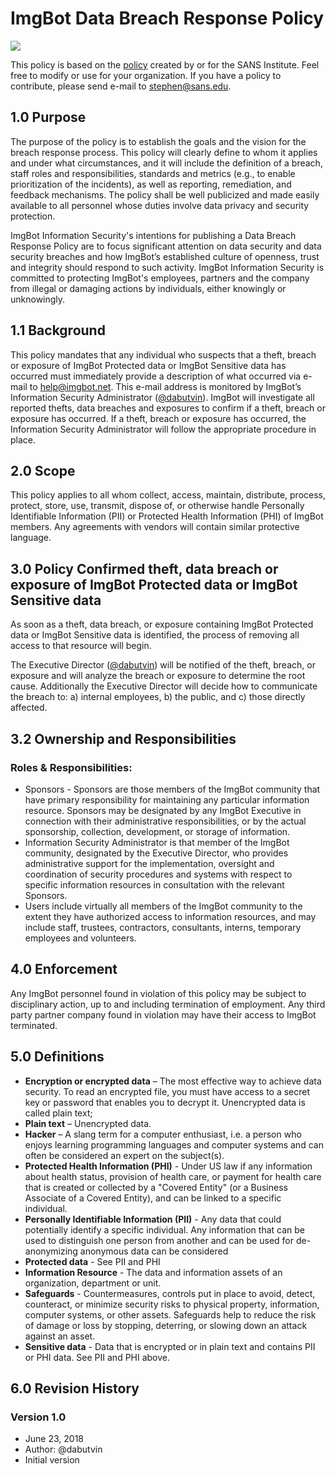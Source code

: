 <!-- @@@title: ImgBot - Incident Response Policy@@@ -->

<div class="container container-plain">

# ImgBot Data Breach Response Policy

![](/images/icon.svg)

This policy is based on the [policy](https://www.sans.org/security-resources/policies/general/pdf/data-breach-response) created by or for the SANS Institute. Feel free to modify or use for your organization. If you have a policy to contribute, please send e-mail to [stephen@sans.edu](mailto:stephen@sans.edu).

## 1.0 Purpose

The purpose of the policy is to establish the goals and the vision for the breach response process. This policy will clearly define to whom it applies and under what circumstances, and it will include the definition of a breach, staff roles and responsibilities, standards and metrics (e.g., to enable prioritization of the incidents), as well as reporting, remediation, and feedback mechanisms. The policy shall be well publicized and made easily available to all personnel whose duties involve data privacy and security protection.

ImgBot Information Security's intentions for publishing a Data Breach Response Policy are to focus significant attention on data security and data security breaches and how ImgBot’s established culture of openness, trust and integrity should respond to such activity. ImgBot Information Security is committed to protecting ImgBot's employees, partners and the company from illegal or damaging actions by individuals, either knowingly or unknowingly.

## 1.1 Background

This policy mandates that any individual who suspects that a theft, breach or exposure of ImgBot Protected data or ImgBot Sensitive data has occurred must immediately provide a description of what occurred via e-mail to [help@imgbot.net](mailto:help@imgbot.net). This e-mail address is monitored by ImgBot’s Information Security Administrator ([@dabutvin](https://github.com/dabutvin)). ImgBot will investigate all reported thefts, data breaches and exposures to confirm if a theft, breach or exposure has occurred. If a theft, breach or exposure has occurred, the Information Security Administrator will follow the appropriate procedure in place.

## 2.0 Scope

This policy applies to all whom collect, access, maintain, distribute, process, protect, store, use, transmit, dispose of, or otherwise handle Personally Identifiable Information (PII) or Protected Health Information (PHI) of ImgBot members. Any agreements with vendors will contain similar protective language.

## 3.0 Policy Confirmed theft, data breach or exposure of ImgBot Protected data or ImgBot Sensitive data

As soon as a theft, data breach, or exposure containing ImgBot Protected data or ImgBot Sensitive data is identified, the process of removing all access to that resource will begin.

The Executive Director ([@dabutvin](https://github.com/dabutvin)) will be notified of the theft, breach, or exposure and will analyze the breach or exposure to determine the root cause. Additionally the Executive Director will decide how to communicate the breach to: a) internal employees, b) the public, and c) those directly affected.

## 3.2 Ownership and Responsibilities

### Roles & Responsibilities:

- Sponsors - Sponsors are those members of the ImgBot community that have primary responsibility for maintaining any particular information resource. Sponsors may be designated by any ImgBot Executive in connection with their administrative responsibilities, or by the actual sponsorship, collection, development, or storage of information.
- Information Security Administrator is that member of the ImgBot community, designated by the Executive Director, who provides administrative support for the implementation, oversight and coordination of security procedures and systems with respect to specific information resources in consultation with the relevant Sponsors.
- Users include virtually all members of the ImgBot community to the extent they have authorized access to information resources, and may include staff, trustees, contractors, consultants, interns, temporary employees and volunteers.

## 4.0 Enforcement

Any ImgBot personnel found in violation of this policy may be subject to disciplinary action, up to and including termination of employment. Any third party partner company found in violation may have their access to ImgBot terminated.

## 5.0 Definitions

- **Encryption or encrypted data** – The most effective way to achieve data security. To read an encrypted file, you must have access to a secret key or password that enables you to decrypt it. Unencrypted data is called plain text;
- **Plain text** – Unencrypted data.
- **Hacker** – A slang term for a computer enthusiast, i.e. a person who enjoys learning programming languages and computer systems and can often be considered an expert on the subject(s).
- **Protected Health Information (PHI)** - Under US law if any information about health status, provision of health care, or payment for health care that is created or collected by a "Covered Entity" (or a Business Associate of a Covered Entity), and can be linked to a specific individual.
- **Personally Identifiable Information (PII)** - Any data that could potentially identify a specific individual. Any information that can be used to distinguish one person from another and can be used for de-anonymizing anonymous data can be considered
- **Protected data** - See PII and PHI
- **Information Resource** - The data and information assets of an organization, department or unit.
- **Safeguards** - Countermeasures, controls put in place to avoid, detect, counteract, or minimize security risks to physical property, information, computer systems, or other assets. Safeguards help to reduce the risk of damage or loss by stopping, deterring, or slowing down an attack against an asset.
- **Sensitive data** - Data that is encrypted or in plain text and contains PII or PHI data. See PII and PHI above.

## 6.0 Revision History

### Version 1.0

- June 23, 2018
- Author: @dabutvin
- Initial version

</div>

